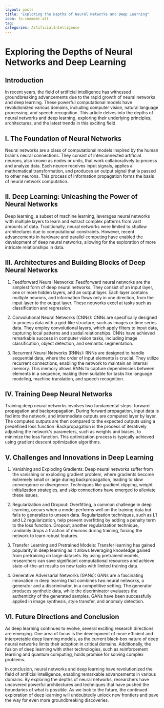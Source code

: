 ```yaml
---
layout: posts
title: "Exploring the Depths of Neural Networks and Deep Learning"
icon: fa-comment-alt
tag:
categories: ArtificialIntelligence
---
```



# Exploring the Depths of Neural Networks and Deep Learning

## Introduction
In recent years, the field of artificial intelligence has witnessed groundbreaking advancements due to the rapid growth of neural networks and deep learning. These powerful computational models have revolutionized various domains, including computer vision, natural language processing, and speech recognition. This article delves into the depths of neural networks and deep learning, exploring their underlying principles, architectures, and the latest trends in this exciting field.

## I. The Foundation of Neural Networks
Neural networks are a class of computational models inspired by the human brain's neural connections. They consist of interconnected artificial neurons, also known as nodes or units, that work collaboratively to process and analyze data. Each neuron receives input signals, applies a mathematical transformation, and produces an output signal that is passed to other neurons. This process of information propagation forms the basis of neural network computation.

## II. Deep Learning: Unleashing the Power of Neural Networks
Deep learning, a subset of machine learning, leverages neural networks with multiple layers to learn and extract complex patterns from vast amounts of data. Traditionally, neural networks were limited to shallow architectures due to computational constraints. However, recent advancements in hardware and parallel computing have enabled the development of deep neural networks, allowing for the exploration of more intricate relationships in data.

## III. Architectures and Building Blocks of Deep Neural Networks
1. Feedforward Neural Networks:
   Feedforward neural networks are the simplest form of deep neural networks. They consist of an input layer, one or more hidden layers, and an output layer. Each layer contains multiple neurons, and information flows only in one direction, from the input layer to the output layer. These networks excel at tasks such as classification and regression.

2. Convolutional Neural Networks (CNNs):
   CNNs are specifically designed to process data with a grid-like structure, such as images or time series data. They employ convolutional layers, which apply filters to input data, capturing local patterns and spatial relationships. CNNs have achieved remarkable success in computer vision tasks, including image classification, object detection, and semantic segmentation.

3. Recurrent Neural Networks (RNNs):
   RNNs are designed to handle sequential data, where the order of input elements is crucial. They utilize recurrent connections, enabling the network to maintain an internal memory. This memory allows RNNs to capture dependencies between elements in a sequence, making them suitable for tasks like language modeling, machine translation, and speech recognition.

## IV. Training Deep Neural Networks
Training deep neural networks involves two fundamental steps: forward propagation and backpropagation. During forward propagation, input data is fed into the network, and intermediate outputs are computed layer by layer. The computed outputs are then compared to the expected outputs using a predefined loss function. Backpropagation is the process of iteratively adjusting the network's parameters, such as weights and biases, to minimize the loss function. This optimization process is typically achieved using gradient descent optimization algorithms.

## V. Challenges and Innovations in Deep Learning
1. Vanishing and Exploding Gradients:
   Deep neural networks suffer from the vanishing or exploding gradient problem, where gradients become extremely small or large during backpropagation, leading to slow convergence or divergence. Techniques like gradient clipping, weight initialization strategies, and skip connections have emerged to alleviate these issues.

2. Regularization and Dropout:
   Overfitting, a common challenge in deep learning, occurs when a model performs well on the training data but fails to generalize to unseen data. Regularization techniques, such as L1 and L2 regularization, help prevent overfitting by adding a penalty term to the loss function. Dropout, another regularization technique, randomly drops a fraction of neurons during training, forcing the network to learn robust features.

3. Transfer Learning and Pretrained Models:
   Transfer learning has gained popularity in deep learning as it allows leveraging knowledge gained from pretraining on large datasets. By using pretrained models, researchers can save significant computational resources and achieve state-of-the-art results on new tasks with limited training data.

4. Generative Adversarial Networks (GANs):
   GANs are a fascinating innovation in deep learning that combines two neural networks, a generator and a discriminator, in a competitive setting. The generator produces synthetic data, while the discriminator evaluates the authenticity of the generated samples. GANs have been successfully applied in image synthesis, style transfer, and anomaly detection.

## VI. Future Directions and Conclusion
As deep learning continues to evolve, several exciting research directions are emerging. One area of focus is the development of more efficient and interpretable deep learning models, as the current black-box nature of deep neural networks limits their adoption in critical domains. Additionally, the fusion of deep learning with other technologies, such as reinforcement learning and quantum computing, holds promise for solving complex problems.

In conclusion, neural networks and deep learning have revolutionized the field of artificial intelligence, enabling remarkable advancements in various domains. By exploring the depths of neural networks, researchers have uncovered powerful architectures and techniques that have pushed the boundaries of what is possible. As we look to the future, the continued exploration of deep learning will undoubtedly unlock new frontiers and pave the way for even more groundbreaking discoveries.